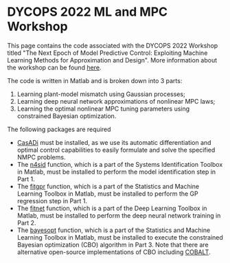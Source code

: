 # DYCOPS 2022 ML and MPC Workshop

This page contains the code associated with the DYCOPS 2022 Workshop titled "The Next Epoch of Model Predictive Control: Exploiting Machine Learning Methods for Approximation and Design". More information about the workshop can be found [here](http://dycops2022.org/gboard/bbs/board.php?bo_table=workshops&wr_id=1&sca=).

The code is written in Matlab and is broken down into 3 parts: 
1. Learning plant-model mismatch using Gaussian processes;
2. Learning deep neural network approximations of nonlinear MPC laws; 
3. Learning the optimal nonlinear MPC tuning parameters using constrained Bayesian optimization. 

The following packages are required
* [CasADi](https://web.casadi.org) must be installed, as we use its automatic differentiation and optimal control capabilities to easily formulate and solve the specified NMPC problems. 
* The [n4sid](https://www.mathworks.com/help/ident/ref/n4sid.html) function, which is a part of the Systems Identification Toolbox in Matlab, must be installed to perform the model identification step in Part 1.
* The [fitgpr](https://www.mathworks.com/help/stats/fitrgp.html) function, which is a part of the Statistics and Machine Learning Toolbox in Matlab, must be installed to perform the GP regression step in Part 1. 
* The [fitnet](https://www.mathworks.com/help/deeplearning/ref/fitnet.html) function, which is a part of the Deep Learning Toolbox in Matlab, must be installed to perform the deep neural network training in Part 2. 
* The [bayesopt](https://www.mathworks.com/help/stats/bayesopt.html) function, which is a part of the Statistics and Machine Learning Toolbox in Matlab, must be installed to execute the constrained Bayesian optimization (CBO) algorithm in Part 3. Note that there are alternative open-source implementations of CBO including [COBALT](https://github.com/joelpaulson/COBALT#readme). 
